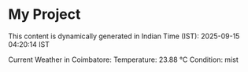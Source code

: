 # My Project

This content is dynamically generated in Indian Time (IST): 2025-09-15 04:20:14 IST


Current Weather in Coimbatore:
Temperature: 23.88 °C
Condition: mist
